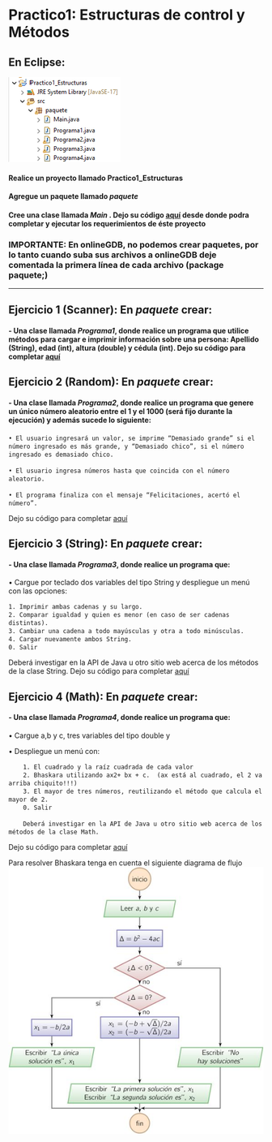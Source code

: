 # Practico1: Estructuras de control y Métodos

## En Eclipse:
![Imagen del proyecto](estructuraPrac1.png)
#### Realice un proyecto llamado **Practico1_Estructuras**
#### Agregue un paquete llamado *paquete*
#### Cree una clase llamada *Main* . Dejo su código  [aquí](src/paquete/Main.java) desde donde podra completar y ejecutar los  requerimientos de éste proyecto  
 
### IMPORTANTE:  En onlineGDB, no podemos crear paquetes, por lo tanto cuando suba sus archivos a onlineGDB deje comentada la primera línea de cada archivo (package paquete;)
-----------------------------------------------------------------------------------------------------------------------------------------------------------
## Ejercicio 1 (Scanner): En *paquete* crear:

#### - Una clase llamada *Programa1*, donde realice un programa que utilice métodos para **cargar**  e **imprimir** información sobre una persona: Apellido (String), edad (int), altura (double) y cédula (int). Dejo su código para completar   [aquí](src/paquete/Programa1.java)
 
## Ejercicio 2 (Random):  En *paquete* crear:

#### - Una clase llamada *Programa2*, donde realice un programa que genere un único número aleatorio entre el 1 y el 1000 (será fijo durante la ejecución) y además sucede lo siguiente:

	• El usuario ingresará un valor, se imprime “Demasiado grande” si el número ingresado es más grande, y “Demasiado chico”, si el número ingresado es demasiado chico.
 
	• El usuario ingresa números hasta que coincida con el número aleatorio.

	• El programa finaliza con el mensaje “Felicitaciones, acertó el número”.

Dejo su código para completar   [aquí](src/paquete/Programa2.java)
 
	
## Ejercicio 3 (String):   En *paquete* crear:
#### - Una clase llamada *Programa3*, donde realice un programa que:

•	Cargue por teclado dos variables del tipo String y despliegue un menú con las opciones:

	1. Imprimir ambas cadenas y su largo.
	2. Comparar igualdad y quien es menor (en caso de ser cadenas distintas).
	3. Cambiar una cadena a todo mayúsculas y otra a todo minúsculas.
	4. Cargar nuevamente ambos String.
	0. Salir

Deberá investigar en la API de Java u otro sitio web acerca de los métodos de la clase String.
Dejo su código para completar   [aquí](src/paquete/Programa3.java)

## Ejercicio 4 (Math):   En *paquete* crear:
#### - Una clase llamada *Programa4*, donde realice un programa que:
•	Cargue a,b y c, tres variables del tipo double y

•	Despliegue un menú con:

		1. El cuadrado y la raíz cuadrada de cada valor  
		2. Bhaskara utilizando ax2+ bx + c.  (ax está al cuadrado, el 2 va arriba chiquito!!!)
  		3. El mayor de tres números, reutilizando el método que calcula el mayor de 2.
  		0. Salir
  
		Deberá investigar en la API de Java u otro sitio web acerca de los métodos de la clase Math.
  Dejo su código para completar   [aquí](src/paquete/Programa4.java)
  
  Para resolver Bhaskara tenga en cuenta el siguiente diagrama de flujo  ![diagrama de Bhaskara](DiagramaBhaskara.jpg)
 



